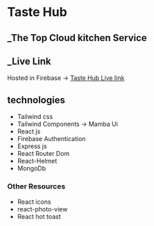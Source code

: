 # Taste Hub
## _The Top Cloud kitchen Service


## _Live Link

Hosted in Firebase -> [Taste Hub Live link](https://rainbow-academy-50e27.web.app/)

## technologies

- Tailwind css 
- Tailwind Components -> Mamba Ui
- React js
- Firebase Authentication
- Express js
- React Router Dom
- React-Helmet
- MongoDb

### Other Resources

- React icons
- react-photo-view
- React hot toast

